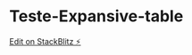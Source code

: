 # Teste-Expansive-table

[Edit on StackBlitz ⚡️](https://stackblitz.com/edit/angular-bug-evpqam-dxovck)